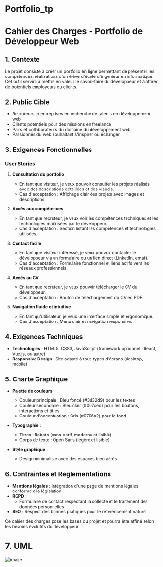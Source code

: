 # Portfolio_tp

# Cahier des Charges - Portfolio de Développeur Web

## 1. Contexte
Le projet consiste à créer un portfolio en ligne permettant de présenter les compétences, réalisations d'un élève d'école d'ingenieur en informatique. Cet outil servira à mettre en valeur le savoir-faire du développeur et à attirer de potentiels employeurs ou clients.

## 2. Public Cible
- Recruteurs et entreprises en recherche de talents en développement web
- Clients potentiels pour des missions en freelance
- Pairs et collaborateurs du domaine du développement web
- Passionnés du web souhaitant s'inspirer ou échanger

## 3. Exigences Fonctionnelles

### User Stories
1. **Consultation du portfolio**
   - En tant que visiteur, je veux pouvoir consulter les projets réalisés avec des descriptions détaillées et des visuels.
   - Cas d'acceptation : Affichage clair des projets avec images et descriptions.

2. **Accès aux compétences**
   - En tant que recruteur, je veux voir les compétences techniques et les technologies maîtrisées par le développeur.
   - Cas d'acceptation : Section listant les compétences et technologies utilisées.

3. **Contact facile**
   - En tant que visiteur intéressé, je veux pouvoir contacter le développeur via un formulaire ou un lien direct (LinkedIn, email).
   - Cas d'acceptation : Formulaire fonctionnel et liens actifs vers les réseaux professionnels.

4. **Accès au CV**
   - En tant que recruteur, je veux pouvoir télécharger le CV du développeur.
   - Cas d'acceptation : Bouton de téléchargement du CV en PDF.

5. **Navigation fluide et intuitive**
   - En tant qu'utilisateur, je veux une interface simple et ergonomique.
   - Cas d'acceptation : Menu clair et navigation responsive.

## 4. Exigences Techniques
- **Technologies** : HTML5, CSS3, JavaScript (framework optionnel : React, Vue.js, ou autre)
- **Responsive Design** : Site adapté à tous types d'écrans (desktop, mobile)

## 5. Charte Graphique
- **Palette de couleurs** :
  - Couleur principale : Bleu foncé (#3d32d9) pour les textes
  - Couleur secondaire : Bleu clair (#007ced) pour les boutons, interactions et titres
  - Couleur d'accentuation : Gris (#9796a2) pour le fond

- **Typographie** :
  - Titres : Roboto (sans-serif, moderne et lisible)
  - Corps de texte : Open Sans (légère et lisible)

- **Style graphique** :
  - Design minimaliste avec des espaces bien aérés

## 6. Contraintes et Réglementations
- **Mentions légales** : Intégration d'une page de mentions légales conforme à la législation
- **RGPD** :
  - Formulaire de contact respectant la collecte et le traitement des données personnelles
- **SEO** : Respect des bonnes pratiques pour le référencement naturel

Ce cahier des charges pose les bases du projet et pourra être affiné selon les besoins évolutifs du développeur.

# 7. UML


![image](https://github.com/user-attachments/assets/23508d8b-0485-4724-9811-8f90a9ccecc7)

